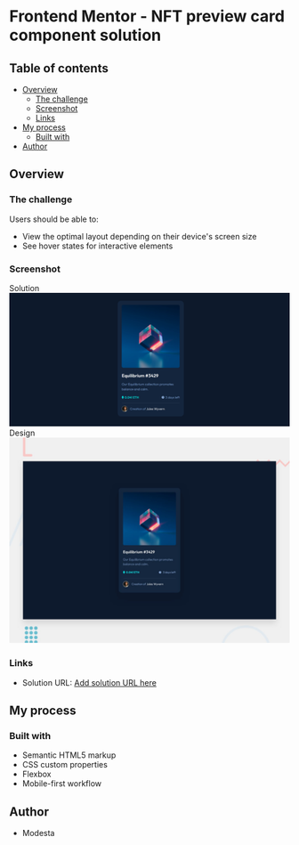 # Frontend Mentor - NFT preview card component solution

## Table of contents

- [Overview](#overview)
  - [The challenge](#the-challenge)
  - [Screenshot](#screenshot)
  - [Links](#links)
- [My process](#my-process)
  - [Built with](#built-with)
- [Author](#author)

## Overview

### The challenge

Users should be able to:

- View the optimal layout depending on their device's screen size
- See hover states for interactive elements

### Screenshot

Solution
![SOLUTION](./Screenshot.png)
Design
![DESIGN](./design/desktop-preview.jpg)

### Links

- Solution URL: [Add solution URL here](https://https://modesta2277.github.io/nft-preview-card-component-main/)

## My process

### Built with

- Semantic HTML5 markup
- CSS custom properties
- Flexbox
- Mobile-first workflow

## Author

- Modesta
